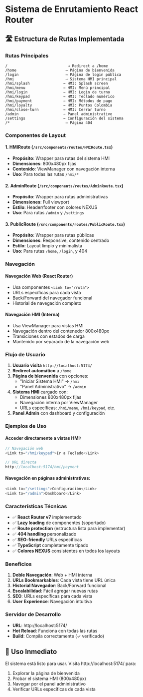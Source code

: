 # Sistema de Enrutamiento React Router

## 🛣️ **Estructura de Rutas Implementada**

### **Rutas Principales**

```
/                           → Redirect a /home
/home                      → Página de bienvenida
/login                     → Página de login pública
/hmi                       → Sistema HMI principal
/hmi/splash               → HMI: Splash screen
/hmi/menu                 → HMI: Menú principal
/hmi/login                → HMI: Login de turno
/hmi/keypad               → HMI: Teclado numérico
/hmi/payment              → HMI: Métodos de pago
/hmi/loyalty              → HMI: Puntos Colombia
/hmi/close-turn           → HMI: Cerrar turno
/admin                    → Panel administrativo
/settings                 → Configuración del sistema
/*                         → Página 404
```

### **Componentes de Layout**

#### **1. HMIRoute** (`/src/components/routes/HMIRoute.tsx`)
- **Propósito**: Wrapper para rutas del sistema HMI
- **Dimensiones**: 800x480px fijas
- **Contenido**: ViewManager con navegación interna
- **Uso**: Para todas las rutas `/hmi/*`

#### **2. AdminRoute** (`/src/components/routes/AdminRoute.tsx`)
- **Propósito**: Wrapper para rutas administrativas
- **Dimensiones**: Full viewport
- **Estilo**: Header/footer con colores NEXUS
- **Uso**: Para rutas `/admin` y `/settings`

#### **3. PublicRoute** (`/src/components/routes/PublicRoute.tsx`)
- **Propósito**: Wrapper para rutas públicas
- **Dimensiones**: Responsive, contenido centrado
- **Estilo**: Layout limpio y minimalista
- **Uso**: Para rutas `/home`, `/login`, y 404

### **Navegación**

#### **Navegación Web (React Router)**
- Usa componentes `<Link to="/ruta">`
- URLs específicas para cada vista
- Back/Forward del navegador funcional
- Historial de navegación completo

#### **Navegación HMI (Interna)**
- Usa ViewManager para vistas HMI
- Navegación dentro del contenedor 800x480px
- Transiciones con estados de carga
- Mantenido por separado de la navegación web

### **Flujo de Usuario**

1. **Usuario visita** `http://localhost:5174/`
2. **Redirect automático** a `/home`
3. **Página de bienvenida** con opciones:
   - "Iniciar Sistema HMI" → `/hmi`
   - "Panel Administrativo" → `/admin`
4. **Sistema HMI** cargado con:
   - Dimensiones 800x480px fijas
   - Navegación interna por ViewManager
   - URLs específicas: `/hmi/menu`, `/hmi/keypad`, etc.
5. **Panel Admin** con dashboard y configuración

### **Ejemplos de Uso**

#### **Acceder directamente a vistas HMI:**
```javascript
// Navegación web
<Link to="/hmi/keypad">Ir a Teclado</Link>

// URL directa
http://localhost:5174/hmi/payment
```

#### **Navegación en páginas administrativas:**
```javascript
<Link to="/settings">Configuración</Link>
<Link to="/admin">Dashboard</Link>
```

### **Características Técnicas**

- ✅ **React Router v7** implementado
- ✅ **Lazy loading** de componentes (soportado)
- ✅ **Route protection** (estructura lista para implementar)
- ✅ **404 handling** personalizado
- ✅ **SEO-friendly** URLs específicas
- ✅ **TypeScript** completamente tipado
- ✅ **Colores NEXUS** consistentes en todos los layouts

### **Beneficios**

1. **Doble Navegación**: Web + HMI interna
2. **URLs Bookmarkables**: Cada vista tiene URL única
3. **Historial Navegador**: Back/Forward funcional
4. **Escalabilidad**: Fácil agregar nuevas rutas
5. **SEO**: URLs específicas para cada vista
6. **User Experience**: Navegación intuitiva

### **Servidor de Desarrollo**

- **URL**: http://localhost:5174/
- **Hot Reload**: Funciona con todas las rutas
- **Build**: Compila correctamente (✓ verificado)

## 🚀 **Uso Inmediato**

El sistema está listo para usar. Visita http://localhost:5174/ para:

1. Explorar la página de bienvenida
2. Probar el sistema HMI (800x480px)
3. Navegar por el panel administrativo
4. Verificar URLs específicas de cada vista